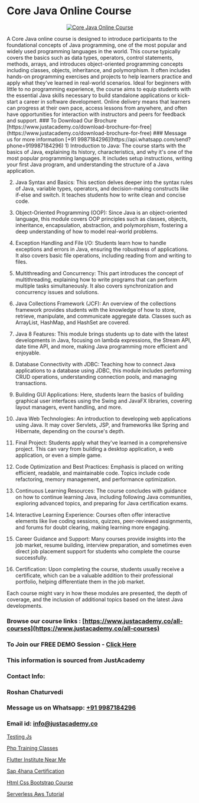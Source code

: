 # Core Java Online Course

<p align="center">
  <a href="https://justacademy.co/course-detail/core-java-training">
    <img src="https://justacademy.co/storage2/course_image/1677245426_course_image.webp" alt="Core Java Online Course">
  </a>
</p>
A Core Java online course is designed to introduce participants to the foundational concepts of Java programming, one of the most popular and widely used programming languages in the world. This course typically covers the basics such as data types, operators, control statements, methods, arrays, and introduces object-oriented programming concepts including classes, objects, inheritance, and polymorphism. It often includes hands-on programming exercises and projects to help learners practice and apply what they've learned in real-world scenarios. Ideal for beginners with little to no programming experience, the course aims to equip students with the essential Java skills necessary to build standalone applications or kick-start a career in software development. Online delivery means that learners can progress at their own pace, access lessons from anywhere, and often have opportunities for interaction with instructors and peers for feedback and support.
### To Download Our Brochure [https://www.justacademy.co/download-brochure-for-free](https://www.justacademy.co/download-brochure-for-free)
### Message us for more information [+91 9987184296](https://api.whatsapp.com/send?phone=919987184296)
1) Introduction to Java: The course starts with the basics of Java, explaining its history, characteristics, and why it's one of the most popular programming languages. It includes setup instructions, writing your first Java program, and understanding the structure of a Java application.

2) Java Syntax and Basics: This section delves deeper into the syntax rules of Java, variable types, operators, and decision-making constructs like if-else and switch. It teaches students how to write clean and concise code.

3) Object-Oriented Programming (OOP): Since Java is an object-oriented language, this module covers OOP principles such as classes, objects, inheritance, encapsulation, abstraction, and polymorphism, fostering a deep understanding of how to model real-world problems.

4) Exception Handling and File I/O: Students learn how to handle exceptions and errors in Java, ensuring the robustness of applications. It also covers basic file operations, including reading from and writing to files.

5) Multithreading and Concurrency: This part introduces the concept of multithreading, explaining how to write programs that can perform multiple tasks simultaneously. It also covers synchronization and concurrency issues and solutions.

6) Java Collections Framework (JCF): An overview of the collections framework provides students with the knowledge of how to store, retrieve, manipulate, and communicate aggregate data. Classes such as ArrayList, HashMap, and HashSet are covered.

7) Java 8 Features: This module brings students up to date with the latest developments in Java, focusing on lambda expressions, the Stream API, date time API, and more, making Java programming more efficient and enjoyable.

8) Database Connectivity with JDBC: Teaching how to connect Java applications to a database using JDBC, this module includes performing CRUD operations, understanding connection pools, and managing transactions.

9) Building GUI Applications: Here, students learn the basics of building graphical user interfaces using the Swing and JavaFX libraries, covering layout managers, event handling, and more.

10) Java Web Technologies: An introduction to developing web applications using Java. It may cover Servlets, JSP, and frameworks like Spring and Hibernate, depending on the course's depth.

11) Final Project: Students apply what they've learned in a comprehensive project. This can vary from building a desktop application, a web application, or even a simple game.

12) Code Optimization and Best Practices: Emphasis is placed on writing efficient, readable, and maintainable code. Topics include code refactoring, memory management, and performance optimization.

13) Continuous Learning Resources: The course concludes with guidance on how to continue learning Java, including following Java communities, exploring advanced topics, and preparing for Java certification exams.

14) Interactive Learning Experience: Courses often offer interactive elements like live coding sessions, quizzes, peer-reviewed assignments, and forums for doubt clearing, making learning more engaging.

15) Career Guidance and Support: Many courses provide insights into the job market, resume building, interview preparation, and sometimes even direct job placement support for students who complete the course successfully.

16) Certification: Upon completing the course, students usually receive a certificate, which can be a valuable addition to their professional portfolio, helping differentiate them in the job market.

Each course might vary in how these modules are presented, the depth of coverage, and the inclusion of additional topics based on the latest Java developments.

### Browse our course links : [https://www.justacademy.co/all-courses](https://www.justacademy.co/all-courses) 
### To Join our FREE DEMO Session - [Click Here](https://www.justacademy.co/register-for-course-demo)


### This information is sourced from JustAcademy
### Contact Info:
### Roshan Chaturvedi
### Message us on Whatsapp: [+91 9987184296](https://api.whatsapp.com/send?phone=919987184296)
### Email id: [info@justacademy.co](mailto:info@justacademy.co)
                
[Testing Js](https://www.linkedin.com/pulse/testing-js-justacademy-berlin-oplle?trackingId=NXNWujHrNedsq2cfj9Y66w%3D%3D&lipi=urn%3Ali%3Apage%3Ad_flagship3_company_admin%3Bc6fFeBAPTsmTPnAO4CV7Tw%3D%3D)

[Php Training Classes](https://www.linkedin.com/pulse/php-training-classes-justacademy-kolkata-uwfle?trackingId=Gv%2BzBR1vzhQUqc%2FkaGSozQ%3D%3D&lipi=urn%3Ali%3Apage%3Ad_flagship3_company_admin%3Bk9oA%2BVOQTPioabiM45wXSA%3D%3D)

[Flutter Institute Near Me](https://medium.com/@prempja40/flutter-institute-near-me-96305658b8a2)

[Sap 4hana Certification](https://medium.com/@kamblerajas684/sap-4hana-certification-94b1976f2e83)

[Html Css Bootstrap Course](https://justacademyin.github.io/justacademy/html-css-bootstrap-course)

[Serverless Aws Tutorial](https://justacademyin.github.io/justacademy/serverless-aws-tutorial)

